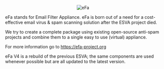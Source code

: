 <p align="center" >
  <img src="https://raw.github.com/E-F-A/v3/master/build/EFA/EFAlogo-79px.png" alt="eFa" title="eFa">
</p>


eFa stands for Email Filter Appliance.
eFa is born out of a need for a cost-effective email virus & spam scanning solution after the ESVA project died.

We try to create a complete package using existing open-source anti-spam projects and combine them to a single easy to use (virtual) appliance.

For more information go to https://efa-project.org

eFa V4 is a rebuild of the previous ESVA; the same components are used whenever possible but are all updated to the latest version.
